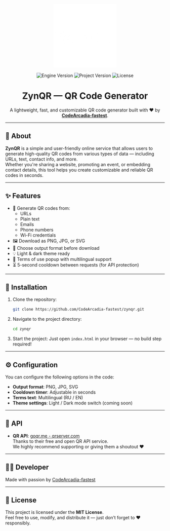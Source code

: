 
<p align="center">
    <img src="https://github.com/CodeArcadia-fastest/Zyn-QRcode/blob/main/media/Logopit.png" alt="ZynQR Logo" width="200">
</p>

<p align="center">
    <img src="https://img.shields.io/badge/Engine-2025.4-blueviolet" alt="Engine Version">
    <img src="https://img.shields.io/badge/Version-1.0.0-blue" alt="Project Version">
    <img src="https://img.shields.io/badge/License-MIT-success" alt="License">
</p>

<h1 align="center">ZynQR — QR Code Generator</h1>

<p align="center">
    A lightweight, fast, and customizable QR code generator built with ❤️ by <strong><a href="https://github.com/CodeArcadia-fastest">CodeArcadia-fastest</a></strong>.
</p>

---

## 📌 About

**ZynQR** is a simple and user-friendly online service that allows users to generate high-quality QR codes from various types of data — including URLs, text, contact info, and more.  
Whether you're sharing a website, promoting an event, or embedding contact details, this tool helps you create customizable and reliable QR codes in seconds.

---

## ✨ Features

- 🔗 Generate QR codes from:
  - URLs
  - Plain text
  - Emails
  - Phone numbers
  - Wi-Fi credentials
- 🖼️ Download as PNG, JPG, or SVG
- 🎨 Choose output format before download
- 💡 Light & dark theme ready
- 🧠 Terms of use popup with multilingual support
- ⏳ 5-second cooldown between requests (for API protection)

---

## 🚀 Installation

1. Clone the repository:
   ```bash
   git clone https://github.com/CodeArcadia-fastest/zynqr.git
   ```

2. Navigate to the project directory:
   ```bash
   cd zynqr
   ```

3. Start the project:
   Just open `index.html` in your browser — no build step required!

---

## ⚙️ Configuration

You can configure the following options in the code:

- **Output format**: PNG, JPG, SVG
- **Cooldown timer**: Adjustable in seconds
- **Terms text**: Multilingual (RU / EN)
- **Theme settings**: Light / Dark mode switch (coming soon)

---

## 🙏 API

- **QR API**: [goqr.me - qrserver.com](https://goqr.me/api/)  
  Thanks to their free and open QR API service.  
  We highly recommend supporting or giving them a shoutout ❤️

---

## 🧑‍💻 Developer

Made with passion by [CodeArcadia-fastest](https://github.com/CodeArcadia-fastest)

---

## 📜 License

This project is licensed under the **MIT License**.  
Feel free to use, modify, and distribute it — just don’t forget to ❤️ responsibly.
